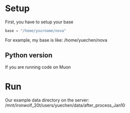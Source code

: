 # Setup
First, you have to setup your base
```python
base = "/home/yourname/nova" 
```
For example, my base is like: /home/yuechen/nova
## Python version
If you are running code on Muon

# Run
Our example data directory on the server: /mnt/ironwolf_20t/users/yuechen/data/after_process_Jan10
